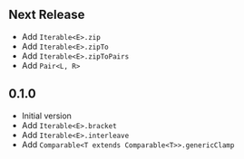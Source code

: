 ## Next Release

- Add `Iterable<E>.zip`
- Add `Iterable<E>.zipTo`
- Add `Iterable<E>.zipToPairs`
- Add `Pair<L, R>`

## 0.1.0

- Initial version
- Add `Iterable<E>.bracket`
- Add `Iterable<E>.interleave`
- Add `Comparable<T extends Comparable<T>>.genericClamp`
